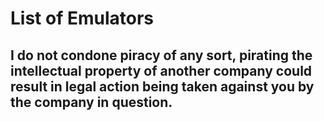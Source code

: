 # List of Emulators

## I do not condone piracy of any sort, pirating the intellectual property of another company could result in legal action being taken against you by the company in question.
